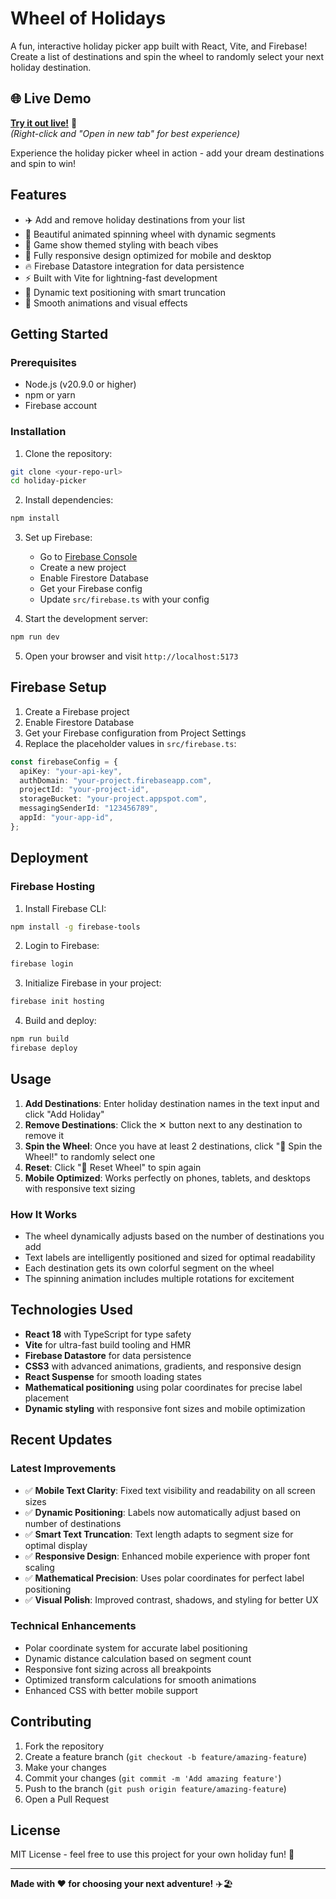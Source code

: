 # Wheel of Holidays

A fun, interactive holiday picker app built with React, Vite, and Firebase! Create a list of destinations and spin the wheel to randomly select your next holiday destination.

## 🌐 Live Demo

**[Try it out live!](https://wheel-of-holidays.web.app/)** 🎉  
_(Right-click and "Open in new tab" for best experience)_

Experience the holiday picker wheel in action - add your dream destinations and spin to win!

## Features

- ✈️ Add and remove holiday destinations from your list
- 🎡 Beautiful animated spinning wheel with dynamic segments
- 🎯 Game show themed styling with beach vibes
- 📱 Fully responsive design optimized for mobile and desktop
- 🔥 Firebase Datastore integration for data persistence
- ⚡ Built with Vite for lightning-fast development
- 🎨 Dynamic text positioning with smart truncation
- 🌊 Smooth animations and visual effects

## Getting Started

### Prerequisites

- Node.js (v20.9.0 or higher)
- npm or yarn
- Firebase account

### Installation

1. Clone the repository:

```bash
git clone <your-repo-url>
cd holiday-picker
```

2. Install dependencies:

```bash
npm install
```

3. Set up Firebase:

   - Go to [Firebase Console](https://console.firebase.google.com/)
   - Create a new project
   - Enable Firestore Database
   - Get your Firebase config
   - Update `src/firebase.ts` with your config

4. Start the development server:

```bash
npm run dev
```

5. Open your browser and visit `http://localhost:5173`

## Firebase Setup

1. Create a Firebase project
2. Enable Firestore Database
3. Get your Firebase configuration from Project Settings
4. Replace the placeholder values in `src/firebase.ts`:

```typescript
const firebaseConfig = {
  apiKey: "your-api-key",
  authDomain: "your-project.firebaseapp.com",
  projectId: "your-project-id",
  storageBucket: "your-project.appspot.com",
  messagingSenderId: "123456789",
  appId: "your-app-id",
};
```

## Deployment

### Firebase Hosting

1. Install Firebase CLI:

```bash
npm install -g firebase-tools
```

2. Login to Firebase:

```bash
firebase login
```

3. Initialize Firebase in your project:

```bash
firebase init hosting
```

4. Build and deploy:

```bash
npm run build
firebase deploy
```

## Usage

1. **Add Destinations**: Enter holiday destination names in the text input and click "Add Holiday"
2. **Remove Destinations**: Click the ✕ button next to any destination to remove it
3. **Spin the Wheel**: Once you have at least 2 destinations, click "🎯 Spin the Wheel!" to randomly select one
4. **Reset**: Click "🔄 Reset Wheel" to spin again
5. **Mobile Optimized**: Works perfectly on phones, tablets, and desktops with responsive text sizing

### How It Works

- The wheel dynamically adjusts based on the number of destinations you add
- Text labels are intelligently positioned and sized for optimal readability
- Each destination gets its own colorful segment on the wheel
- The spinning animation includes multiple rotations for excitement

## Technologies Used

- **React 18** with TypeScript for type safety
- **Vite** for ultra-fast build tooling and HMR
- **Firebase Datastore** for data persistence
- **CSS3** with advanced animations, gradients, and responsive design
- **React Suspense** for smooth loading states
- **Mathematical positioning** using polar coordinates for precise label placement
- **Dynamic styling** with responsive font sizes and mobile optimization

## Recent Updates

### Latest Improvements

- ✅ **Mobile Text Clarity**: Fixed text visibility and readability on all screen sizes
- ✅ **Dynamic Positioning**: Labels now automatically adjust based on number of destinations
- ✅ **Smart Text Truncation**: Text length adapts to segment size for optimal display
- ✅ **Responsive Design**: Enhanced mobile experience with proper font scaling
- ✅ **Mathematical Precision**: Uses polar coordinates for perfect label positioning
- ✅ **Visual Polish**: Improved contrast, shadows, and styling for better UX

### Technical Enhancements

- Polar coordinate system for accurate label positioning
- Dynamic distance calculation based on segment count
- Responsive font sizing across all breakpoints
- Optimized transform calculations for smooth animations
- Enhanced CSS with better mobile support

## Contributing

1. Fork the repository
2. Create a feature branch (`git checkout -b feature/amazing-feature`)
3. Make your changes
4. Commit your changes (`git commit -m 'Add amazing feature'`)
5. Push to the branch (`git push origin feature/amazing-feature`)
6. Open a Pull Request

## License

MIT License - feel free to use this project for your own holiday fun! 🎉

---

**Made with ❤️ for choosing your next adventure!** ✈️🏖️
